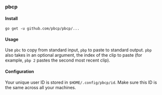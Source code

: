 ### pbcp

#### Install

```
go get -u github.com/pbcp/pbcp/...
```

#### Usage

Use `pbc` to copy from standard input, `pbp` to paste to standard output. `pbp` also takes in an optional argument, the index of the clip to paste (for example, `pbp 2` pastes the second most recent clip).

#### Configuration

Your unique user ID is stored in `$HOME/.config/pbcp/id`. Make sure this ID is the same across all your machines.
